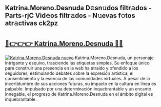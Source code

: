 ## Katrina.Moreno.Desnuda D𝚎sn𝚞dos filtr𝚊dos - Parts-rjC Vid𝚎os filtr𝚊dos - N𝚞evas f𝚘tos atr𝚊ctivas ck2pz

# <h2><a href="http://mb1lv5.tromn.icu/?c=Katrina.Moreno.Desnuda">🔗👉👉👉 Katrina.Moreno.Desnuda 🔗🔗</a></h2>

[![Katrina.Moreno.Desnuda nuevo](https://i.imgur.com/pEAQMta.gif)](http://mb1lv5.tromn.icu/?c=Katrina.Moreno.Desnuda)
Katrina.Moreno.Desnuda, un personaje intrigante y esquivo, trasciende las etiquetas simples. Su enfoque único para construir una presencia en la web ha atraído y ofendido a los seguidores, estimulando debates sobre la expresión artística, el consentimiento y la esencia de las comunidades virtuales. A pesar de la incertidumbre de sus acciones futuras, su impacto en la cultura en línea es palpable. Impulsado por una determinación inquebrantable y un encanto innegable, el progreso de Katrina.Moreno.Desnuda en el ámbito digital es inquebrantable.
